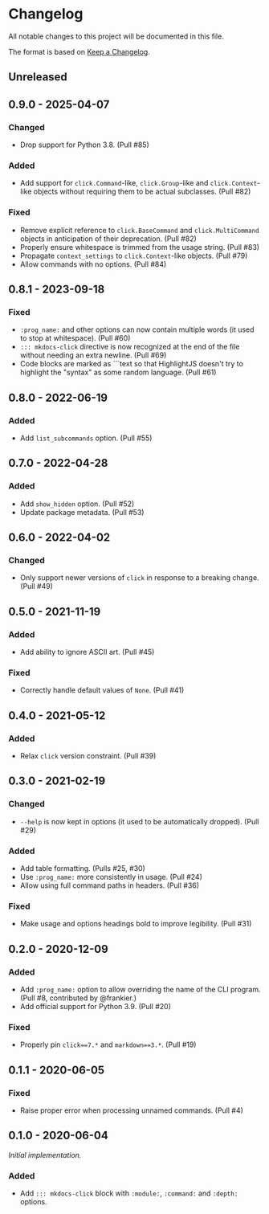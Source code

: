 # Changelog

All notable changes to this project will be documented in this file.

The format is based on [Keep a Changelog](https://keepachangelog.com/en/1.0.0/).

## Unreleased

## 0.9.0 - 2025-04-07

### Changed

- Drop support for Python 3.8. (Pull #85)

### Added

- Add support for `click.Command`-like, `click.Group`-like and `click.Context`-like objects without requiring them to be actual subclasses. (Pull #82)

### Fixed

- Remove explicit reference to `click.BaseCommand` and `click.MultiCommand` objects in anticipation of their deprecation. (Pull #82)
- Properly ensure whitespace is trimmed from the usage string. (Pull #83)
- Propagate `context_settings` to `click.Context`-like objects. (Pull #79)
- Allow commands with no options. (Pull #84)

## 0.8.1 - 2023-09-18

### Fixed

- `:prog_name:` and other options can now contain multiple words (it used to stop at whitespace). (Pull #60)
- `::: mkdocs-click` directive is now recognized at the end of the file without needing an extra newline. (Pull #69)
- Code blocks are marked as ```text so that HighlightJS doesn't try to highlight the "syntax" as some random language. (Pull #61)

## 0.8.0 - 2022-06-19

### Added

- Add `list_subcommands` option. (Pull #55)

## 0.7.0 - 2022-04-28

### Added

- Add `show_hidden` option. (Pull #52)
- Update package metadata. (Pull #53)

## 0.6.0 - 2022-04-02

### Changed

- Only support newer versions of `click` in response to a breaking change. (Pull #49)

## 0.5.0 - 2021-11-19

### Added

- Add ability to ignore ASCII art. (Pull #45)

### Fixed

- Correctly handle default values of `None`. (Pull #41)

## 0.4.0 - 2021-05-12

### Added

- Relax `click` version constraint. (Pull #39)

## 0.3.0 - 2021-02-19

### Changed

- `--help` is now kept in options (it used to be automatically dropped). (Pull #29)

### Added

- Add table formatting. (Pulls #25, #30)
- Use `:prog_name:` more consistently in usage. (Pull #24)
- Allow using full command paths in headers. (Pull #36)

### Fixed

- Make usage and options headings bold to improve legibility. (Pull #31)

## 0.2.0 - 2020-12-09

### Added

- Add `:prog_name:` option to allow overriding the name of the CLI program. (Pull #8, contributed by @frankier.)
- Add official support for Python 3.9. (Pull #20)

### Fixed

- Properly pin `click==7.*` and `markdown==3.*`. (Pull #19)

## 0.1.1 - 2020-06-05

### Fixed

- Raise proper error when processing unnamed commands. (Pull #4)

## 0.1.0 - 2020-06-04

_Initial implementation._

### Added

- Add `::: mkdocs-click` block with `:module:`, `:command:` and `:depth:` options.
